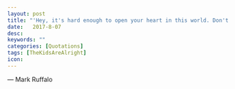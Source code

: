 ```yaml
---
layout: post
title: "'Hey, it's hard enough to open your heart in this world. Don't make it any harder.'"
date:   2017-8-07
desc:
keywords: ""
categories: [Quotations]
tags: [TheKidsAreAlright]
icon:
---
```

― Mark Ruffalo
